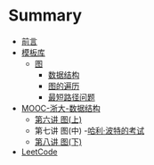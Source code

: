 # Summary

- [前言](readme.md)
- [模板库](Library/Library.md)
    - [图](Library/Graph/Graph.md)
      - [数据结构](Library/Graph/图的数据结构.md)
      - [图的遍历](Library/Graph/图的遍历.md)
      - [最短路径问题](Library/Graph/最短路径问题.md)
- [MOOC-浙大-数据结构](ZJU-93001/ZJU-93001.md)
    - [第六讲 图(上)]()
    - 第七讲 图(中)
      -[哈利·波特的考试](ZJU-93001/第七讲/哈利·波特的考试.md)
    - [第八讲 图(下)]()
- [LeetCode](LeetCode.md)
